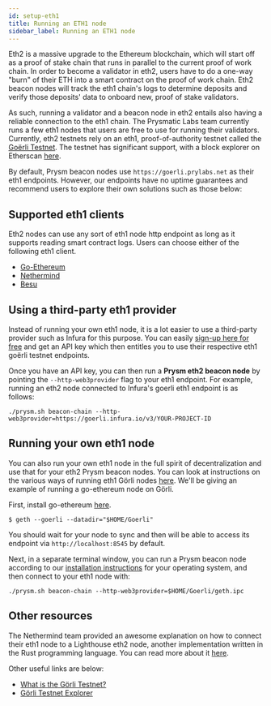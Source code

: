 ```yaml
---
id: setup-eth1
title: Running an ETH1 node
sidebar_label: Running an ETH1 node
---
```


Eth2 is a massive upgrade to the Ethereum blockchain, which will start off as a proof of stake chain that runs in parallel to the current proof of work chain. In order to become a validator in eth2, users have to do a one-way "burn" of their ETH into a smart contract on the proof of work chain. Eth2 beacon nodes will track the eth1 chain's logs to determine deposits and verify those deposits' data to onboard new, proof of stake validators.

As such, running a validator and a beacon node in eth2 entails also having a reliable connection to the eth1 chain. The Prysmatic Labs team currently runs a few eth1 nodes that users are free to use for running their validators. Currently, eth2 testnets rely on an eth1, proof-of-authority testnet called the [Goërli Testnet](https://goerli.net/). The testnet has significant support, with a block explorer on Etherscan [here](https://goerli.etherscan.io).

By default, Prysm beacon nodes use `https://goerli.prylabs.net` as their eth1 endpoints. However, our endpoints have no uptime guarantees and recommend users to explore their own solutions such as those below:
  
## Supported eth1 clients

Eth2 nodes can use any sort of eth1 node http endpoint as long as it supports reading smart contract logs. Users can choose either of the following eth1 client.

- [Go-Ethereum](https://github.com/ethereum/go-ethereum)
- [Nethermind](https://github.com/NethermindEth/nethermind)
- [Besu](https://github.com/hyperledger/besu)

## Using a third-party eth1 provider

Instead of running your own eth1 node, it is a lot easier to use a third-party provider such as Infura for this purpose. You can easily [sign-up here for free](https://infura.io/register) and get an API key which then entitles you to use their respective eth1 goërli testnet endpoints. 

Once you have an API key, you can then run a **Prysm eth2 beacon node** by pointing the `--http-web3provider` flag to your eth1 endpoint. For example, running an eth2 node connected to Infura's goerli eth1 endpoint is as follows:

```text
./prysm.sh beacon-chain --http-web3provider=https://goerli.infura.io/v3/YOUR-PROJECT-ID
```

## Running your own eth1 node

You can also run your own eth1 node in the full spirit of decentralization and use that for your eth2 Prysm beacon nodes. You can look at instructions on the various ways of running eth1 Görli nodes [here](https://github.com/goerli/testnet#connecting-the-clients). We'll be giving an example of running a go-ethereum node on Görli.

First, install go-ethereum [here](https://github.com/ethereum/go-ethereum/wiki/Building-Ethereum0).

```text
$ geth --goerli --datadir="$HOME/Goerli"
```

You should wait for your node to sync and then will be able to access its endpoint via `http://localhost:8545` by default.

Next, in a separate terminal window, you can run a Prysm beacon node according to our [installation instructions](https://docs.prylabs.network/docs/install/linux/) for your operating system, and then connect to your eth1 node with:

```text
./prysm.sh beacon-chain --http-web3provider=$HOME/Goerli/geth.ipc
```

## Other resources

The Nethermind team provided an awesome explanation on how to connect their eth1 node to a Lighthouse eth2 node, another implementation written in the Rust programming language. You can read more about it [here](https://medium.com/nethermind-eth/using-nethermind-to-run-a-validator-in-eth2-5c227653e197).

Other useful links are below:
- [What is the Görli Testnet?](https://goerli.net/)
- [Görli Testnet Explorer](https://goerli.etherscan.io/)
